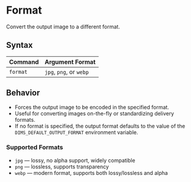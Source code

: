 # Format

Convert the output image to a different format.

## Syntax

| Command  | Argument Format |
|----------|------------------|
| `format` | `jpg`, `png`, or `webp` |

## Behavior

- Forces the output image to be encoded in the specified format.
- Useful for converting images on-the-fly or standardizing delivery formats.
- If no format is specified, the output format defaults to the value of the `DIMS_DEFAULT_OUTPUT_FORMAT` environment variable.

### Supported Formats

- `jpg` — lossy, no alpha support, widely compatible
- `png` — lossless, supports transparency
- `webp` — modern format, supports both lossy/lossless and alpha